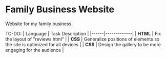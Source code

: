 # Family Business Website

Website for my family business. 

TO-DO:
| Language | Task Description |
|------|-------------|
| **HTML** | Fix the layout of "reviews.html" |
| **CSS** | Generalize positions of elements so the site is optimized for all devices |
| **CSS** | Design the gallery to be more engaging for the audience |
